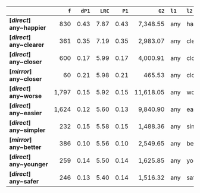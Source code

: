 |                            |   `f` |   `dP1` |   `LRC` |   `P1` |      `G2` | `l1`   | `l2`    |   `f1` |   `f2` |       `N` |   `exp_f` |   `unexp_f` |   `unexp_r` |   `dP2` |   `P2` |   `deltaP_max` |   `deltaP_mean` |   `odds_r_disc` |   `t` |   `MI` | `dataset`   |
|:---------------------------|------:|--------:|--------:|-------:|----------:|:-------|:--------|-------:|-------:|----------:|----------:|------------:|------------:|--------:|-------:|---------------:|----------------:|----------------:|------:|-------:|:------------|
| **[_direct_] any~happier** |   830 |    0.43 |    7.87 |   0.43 |  7,348.55 | any    | happier | 16,176 |  1,909 | 6,347,362 |      4.87 |      825.13 |        0.99 |    0.05 |   0.05 |           0.43 |            0.24 |            2.50 | 28.64 |   2.23 | direct      |
| **[_direct_] any~clearer** |   361 |    0.35 |    7.19 |   0.35 |  2,983.07 | any    | clearer | 16,176 |  1,037 | 6,347,362 |      2.64 |      358.36 |        0.99 |    0.02 |   0.02 |           0.35 |            0.18 |            2.33 | 18.86 |   2.14 | direct      |
| **[_direct_] any~closer**  |   600 |    0.17 |    5.99 |   0.17 |  4,000.91 | any    | closer  | 16,176 |  3,488 | 6,347,362 |      8.89 |      591.11 |        0.99 |    0.04 |   0.04 |           0.17 |            0.10 |            1.93 | 24.13 |   1.83 | direct      |
| **[_mirror_] any~closer**  |    60 |    0.21 |    5.98 |   0.21 |    465.53 | any    | closer  |  1,083 |    285 |   583,470 |      0.53 |       59.47 |        0.99 |    0.06 |   0.06 |           0.21 |            0.13 |            2.18 |  7.68 |   2.05 | mirror      |
| **[_direct_] any~worse**   | 1,797 |    0.15 |    5.92 |   0.15 | 11,618.05 | any    | worse   | 16,176 | 11,891 | 6,347,362 |     30.30 |    1,766.70 |        0.98 |    0.11 |   0.11 |           0.15 |            0.13 |            1.89 | 41.68 |   1.77 | direct      |
| **[_direct_] any~easier**  | 1,624 |    0.12 |    5.60 |   0.13 |  9,840.90 | any    | easier  | 16,176 | 12,945 | 6,347,362 |     32.99 |    1,591.01 |        0.98 |    0.10 |   0.10 |           0.12 |            0.11 |            1.79 | 39.48 |   1.69 | direct      |
| **[_direct_] any~simpler** |   232 |    0.15 |    5.58 |   0.15 |  1,488.36 | any    | simpler | 16,176 |  1,501 | 6,347,362 |      3.83 |      228.17 |        0.98 |    0.01 |   0.01 |           0.15 |            0.08 |            1.86 | 14.98 |   1.78 | direct      |
| **[_mirror_] any~better**  |   386 |    0.10 |    5.56 |   0.10 |  2,549.65 | any    | better  |  1,083 |  3,681 |   583,470 |      6.83 |      379.17 |        0.98 |    0.35 |   0.36 |           0.35 |            0.23 |            1.99 | 19.30 |   1.75 | mirror      |
| **[_direct_] any~younger** |   259 |    0.14 |    5.50 |   0.14 |  1,625.85 | any    | younger | 16,176 |  1,789 | 6,347,362 |      4.56 |      254.44 |        0.98 |    0.02 |   0.02 |           0.14 |            0.08 |            1.83 | 15.81 |   1.75 | direct      |
| **[_direct_] any~safer**   |   246 |    0.13 |    5.40 |   0.14 |  1,516.32 | any    | safer   | 16,176 |  1,792 | 6,347,362 |      4.57 |      241.43 |        0.98 |    0.01 |   0.02 |           0.13 |            0.07 |            1.80 | 15.39 |   1.73 | direct      |